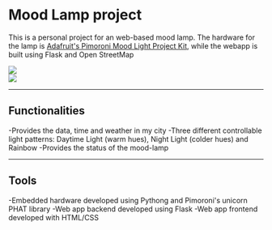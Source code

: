 # Mood Lamp project 

This is a personal project for an web-based mood lamp. The hardware for the lamp is [Adafruit's Pimoroni Mood Light Project Kit](https://www.adafruit.com/product/3478), while the webapp is built using Flask and Open StreetMap 

<div class="row mt-3">
    <div class="col-sm mt-3 mt-md-0">
        <img class="img-fluid rounded z-depth-1" src="https://github.com/shruti-misra/mood-lamp/tree/master/images/lamp.jpeg">
</div>
    </div>
    <div class="col-sm mt-3 mt-md-0">
        <img class="img-fluid rounded z-depth-1" src="https://github.com/shruti-misra/mood-lamp/tree/master/images/app.PNG">
</div>
    </div>
</div>

<hr>

## Functionalities 

-Provides the data, time and weather in my city
-Three different controllable light patterns: Daytime Light (warm hues), Night Light (colder hues) and Rainbow
-Provides the status of the mood-lamp

<hr>

## Tools

-Embedded hardware developed using Pythong and Pimoroni's unicorn PHAT library
-Web app backend developed using Flask
-Web app frontend developed with HTML/CSS